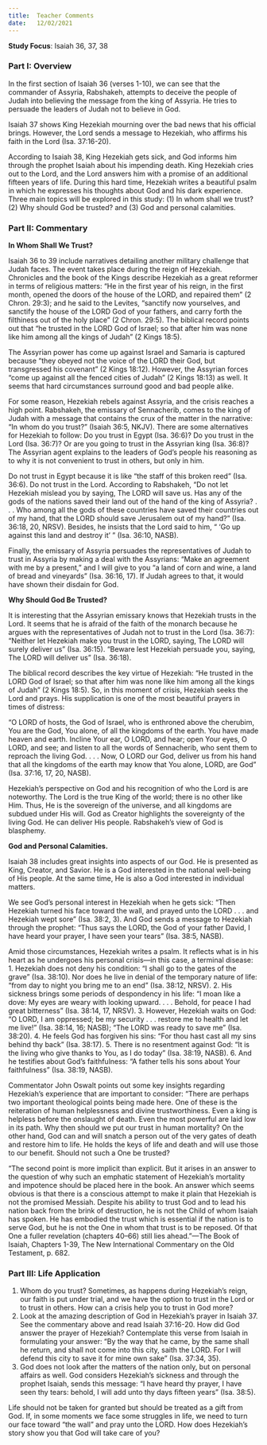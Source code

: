 ```yaml
---
title:  Teacher Comments
date:   12/02/2021
---
```


**Study Focus**: Isaiah 36, 37, 38

### Part I: Overview

In the first section of Isaiah 36 (verses 1-10), we can see that the commander of Assyria, Rabshakeh, attempts to deceive the people of Judah into believing the message from the king of Assyria. He tries to persuade the leaders of Judah not to believe in God. 

Isaiah 37 shows King Hezekiah mourning over the bad news that his official brings. However, the Lord sends a message to Hezekiah, who affirms his faith in the Lord (Isa. 37:16-20).

According to Isaiah 38, King Hezekiah gets sick, and God informs him through the prophet Isaiah about his impending death. King Hezekiah cries out to the Lord, and the Lord answers him with a promise of an additional fifteen years of life. During this hard time, Hezekiah writes a beautiful psalm in which he expresses his thoughts about God and his dark experience. Three main topics will be explored in this study: (1) In whom shall we trust? (2) Why should God be trusted? and (3) God and personal calamities.

### Part II: Commentary

**In Whom Shall We Trust?** 

Isaiah 36 to 39 include narratives detailing another military challenge that Judah faces. The event takes place during the reign of Hezekiah. Chronicles and the book of the Kings describe Hezekiah as a great reformer in terms of religious matters: “He in the first year of his reign, in the first month, opened the doors of the house of the LORD, and repaired them” (2 Chron. 29:3); and he said to the Levites, “sanctify now yourselves, and sanctify the house of the LORD God of your fathers, and carry forth the filthiness out of the holy place” (2 Chron. 29:5). The biblical record points out that “he trusted in the LORD God of Israel; so that after him was none like him among all the kings of Judah” (2 Kings 18:5).

The Assyrian power has come up against Israel and Samaria is captured because “they obeyed not the voice of the LORD their God, but transgressed his covenant” (2 Kings 18:12). However, the Assyrian forces “come up against all the fenced cities of Judah” (2 Kings 18:13) as well. It seems that hard circumstances surround good and bad people alike. 

For some reason, Hezekiah rebels against Assyria, and the crisis reaches a high point. Rabshakeh, the emissary of Sennacherib, comes to the king of Judah with a message that contains the crux of the matter in the narrative: “In whom do you trust?” (Isaiah 36:5, NKJV). There are some alternatives for Hezekiah to follow: Do you trust in Egypt (Isa. 36:6)? Do you trust in the Lord (Isa. 36:7)? Or are you going to trust in the Assyrian king (Isa. 36:8)? The Assyrian agent explains to the leaders of God’s people his reasoning as to why it is not convenient to trust in others, but only in him. 

Do not trust in Egypt because it is like “the staff of this broken reed” (Isa. 36:6). Do not trust in the Lord. According to Rabshakeh, “Do not let Hezekiah mislead you by saying, The LORD will save us. Has any of the gods of the nations saved their land out of the hand of the king of Assyria? . . . Who among all the gods of these countries have saved their countries out of my hand, that the LORD should save Jerusalem out of my hand?” (Isa. 36:18, 20, NRSV). Besides, he insists that the Lord said to him, “ ‘Go up against this land and destroy it’ ” (Isa. 36:10, NASB). 

Finally, the emissary of Assyria persuades the representatives of Judah to trust in Assyria by making a deal with the Assyrians: “Make an agreement with me by a present,” and I will give to you “a land of corn and wine, a land of bread and vineyards” (Isa. 36:16, 17). If Judah agrees to that, it would have shown their disdain for God.

**Why Should God Be Trusted?** 

It is interesting that the Assyrian emissary knows that Hezekiah trusts in the Lord. It seems that he is afraid of the faith of the monarch because he argues with the representatives of Judah not to trust in the Lord (Isa. 36:7): “Neither let Hezekiah make you trust in the LORD, saying, The LORD will surely deliver us” (Isa. 36:15). “Beware lest Hezekiah persuade you, saying, The LORD will deliver us” (Isa. 36:18). 

The biblical record describes the key virtue of Hezekiah: “He trusted in the LORD God of Israel; so that after him was none like him among all the kings of Judah” (2 Kings 18:5). So, in this moment of crisis, Hezekiah seeks the Lord and prays. His supplication is one of the most beautiful prayers in times of distress:

“O LORD of hosts, the God of Israel, who is enthroned above the cherubim, You are the God, You alone, of all the kingdoms of the earth. You have made heaven and earth. Incline Your ear, O LORD, and hear; open Your eyes, O LORD, and see; and listen to all the words of Sennacherib, who sent them to reproach the living God. . . . Now, O LORD our God, deliver us from his hand that all the kingdoms of the earth may know that You alone, LORD, are God” (Isa. 37:16, 17, 20, NASB).

Hezekiah’s perspective on God and his recognition of who the Lord is are noteworthy. The Lord is the true King of the world; there is no other like Him. Thus, He is the sovereign of the universe, and all kingdoms are subdued under His will. God as Creator highlights the sovereignty of the living God. He can deliver His people. Rabshakeh’s view of God is blasphemy.

**God and Personal Calamities.**

Isaiah 38 includes great insights into aspects of our God. He is presented as King, Creator, and Savior. He is a God interested in the national well-being of His people. At the same time, He is also a God interested in individual matters.

We see God’s personal interest in Hezekiah when he gets sick: “Then Hezekiah turned his face toward the wall, and prayed unto the LORD . . . and Hezekiah wept sore” (Isa. 38:2, 3). And God sends a message to Hezekiah through the prophet: “Thus says the LORD, the God of your father David, I have heard your prayer, I have seen your tears” (Isa. 38:5, NASB).

Amid those circumstances, Hezekiah writes a psalm. It reflects what is in his heart as he undergoes his personal crisis—in this case, a terminal disease: 1. Hezekiah does not deny his condition: “I shall go to the gates of the grave” (Isa. 38:10). Nor does he live in denial of the temporary nature of life: “from day to night you bring me to an end” (Isa. 38:12, NRSV). 2. His sickness brings some periods of despondency in his life: “I moan like a dove: My eyes are weary with looking upward. . . . Behold, for peace I had great bitterness” (Isa. 38:14, 17, NRSV). 3. However, Hezekiah waits on God: “O LORD, I am oppressed; be my security . . . restore me to health and let me live!” (Isa. 38:14, 16; NASB); “The LORD was ready to save me” (Isa. 38:20). 4. He feels God has forgiven his sins: “For thou hast cast all my sins behind thy back” (Isa. 38:17). 5. There is no resentment against God: “It is the living who give thanks to You, as I do today” (Isa. 38:19, NASB). 6. And he testifies about God’s faithfulness: “A father tells his sons about Your faithfulness” (Isa. 38:19, NASB).

Commentator John Oswalt points out some key insights regarding Hezekiah’s experience that are important to consider: “There are perhaps two important theological points being made here. One of these is the reiteration of human helplessness and divine trustworthiness. Even a king is helpless before the onslaught of death. Even the most powerful are laid low in its path. Why then should we put our trust in human mortality? On the other hand, God can and will snatch a person out of the very gates of death and restore him to life. He holds the keys of life and death and will use those to our benefit. Should not such a One be trusted?

“The second point is more implicit than explicit. But it arises in an answer to the question of why such an emphatic statement of Hezekiah’s mortality and impotence should be placed here in the book. An answer which seems obvious is that there is a conscious attempt to make it plain that Hezekiah is not the promised Messiah. Despite his ability to trust God and to lead his nation back from the brink of destruction, he is not the Child of whom Isaiah has spoken. He has embodied the trust which is essential if the nation is to serve God, but he is not the One in whom that trust is to be reposed. Of that One a fuller revelation (chapters 40–66) still lies ahead.”—The Book of Isaiah, Chapters 1-39, The New International Commentary on the Old Testament, p. 682.

### Part III: Life Application

1. Whom do you trust? Sometimes, as happens during Hezekiah’s reign, our faith is put under trial, and we have the option to trust in the Lord or to trust in others. How can a crisis help you to trust in God more?
2. Look at the amazing description of God in Hezekiah’s prayer in Isaiah 37. See the commentary above and read Isaiah 37:16-20. How did God answer the prayer of Hezekiah? Contemplate this verse from Isaiah in formulating your answer: “By the way that he came, by the same shall he return, and shall not come into this city, saith the LORD. For I will defend this city to save it for mine own sake” (Isa. 37:34, 35).
3. God does not look after the matters of the nation only, but on personal affairs as well. God considers Hezekiah’s sickness and through the prophet Isaiah, sends this message: “I have heard thy prayer, I have seen thy tears: behold, I will add unto thy days fifteen years” (Isa. 38:5). 

Life should not be taken for granted but should be treated as a gift from God. If, in some moments we face some struggles in life, we need to turn our face toward “the wall” and pray unto the LORD. How does Hezekiah’s story show you that God will take care of you?